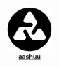 <div align="center">

<img src="./public/aashuu/aashuuprofile.png" alt="aashuu" width="100" /><br>
<a href="https://www.ashutoshkumar.me/"><strong>aashuu</strong></a>

</div>
